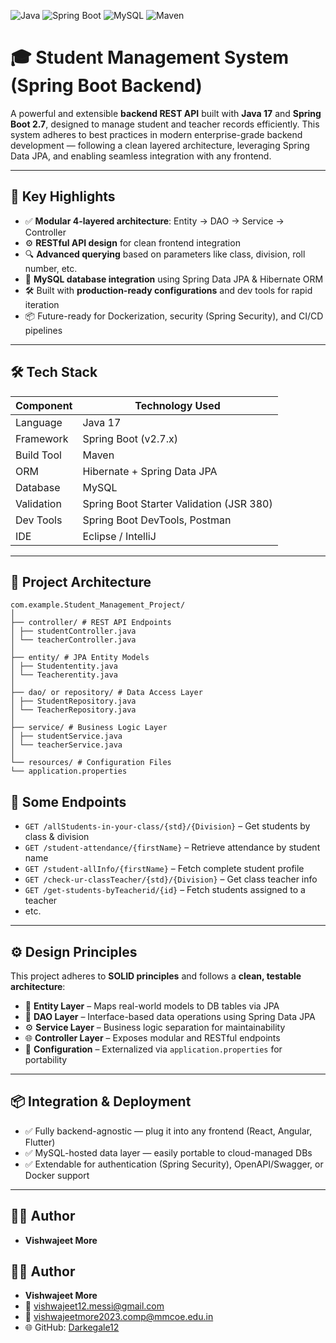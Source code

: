 ![Java](https://img.shields.io/badge/Java-17-blue.svg)
![Spring Boot](https://img.shields.io/badge/Spring%20Boot-2.7.x-green.svg)
![MySQL](https://img.shields.io/badge/Database-MySQL-yellow.svg)
![Maven](https://img.shields.io/badge/Build-Maven-orange.svg)

# 🎓 Student Management System (Spring Boot Backend)

A powerful and extensible **backend REST API** built with **Java 17** and **Spring Boot 2.7**, designed to manage student and teacher records efficiently. This system adheres to best practices in modern enterprise-grade backend development — following a clean layered architecture, leveraging Spring Data JPA, and enabling seamless integration with any frontend.

---

## 🚀 Key Highlights

- ✅ **Modular 4-layered architecture**: Entity → DAO → Service → Controller  
- ⚙️ **RESTful API design** for clean frontend integration  
- 🔍 **Advanced querying** based on parameters like class, division, roll number, etc.  
- 🧩 **MySQL database integration** using Spring Data JPA & Hibernate ORM  
- 🛠️ Built with **production-ready configurations** and dev tools for rapid iteration  
- 📦 Future-ready for Dockerization, security (Spring Security), and CI/CD pipelines  

---

## 🛠️ Tech Stack

| Component       | Technology Used                         |
|----------------|------------------------------------------|
| Language        | Java 17                                 |
| Framework       | Spring Boot (v2.7.x)                    |
| Build Tool      | Maven                                   |
| ORM             | Hibernate + Spring Data JPA             |
| Database        | MySQL                                   |
| Validation      | Spring Boot Starter Validation (JSR 380)|
| Dev Tools       | Spring Boot DevTools, Postman           |
| IDE             | Eclipse / IntelliJ                      |

---

## 🧱 Project Architecture
```
com.example.Student_Management_Project/
│
├── controller/ # REST API Endpoints
│ ├── studentController.java
│ └── teacherController.java
│
├── entity/ # JPA Entity Models
│ ├── Studententity.java
│ └── Teacherentity.java
│
├── dao/ or repository/ # Data Access Layer
│ ├── StudentRepository.java
│ └── TeacherRepository.java
│
├── service/ # Business Logic Layer
│ ├── studentService.java
│ └── teacherService.java
│
└── resources/ # Configuration Files
└── application.properties 
```


## 🔗 Some Endpoints

- `GET /allStudents-in-your-class/{std}/{Division}` – Get students by class & division  
- `GET /student-attendance/{firstName}` – Retrieve attendance by student name  
- `GET /student-allInfo/{firstName}` – Fetch complete student profile  
- `GET /check-ur-classTeacher/{std}/{Division}` – Get class teacher info  
- `GET /get-students-byTeacherid/{id}` – Fetch students assigned to a teacher  
- etc.

---

## ⚙️ Design Principles

This project adheres to **SOLID principles** and follows a **clean, testable architecture**:

- 🧩 **Entity Layer** – Maps real-world models to DB tables via JPA  
- 🔌 **DAO Layer** – Interface-based data operations using Spring Data JPA  
- ⚙️ **Service Layer** – Business logic separation for maintainability  
- 🌐 **Controller Layer** – Exposes modular and RESTful endpoints  
- 📄 **Configuration** – Externalized via `application.properties` for portability  

---

## 📦 Integration & Deployment

- ✅ Fully backend-agnostic — plug it into any frontend (React, Angular, Flutter)  
- ✅ MySQL-hosted data layer — easily portable to cloud-managed DBs  
- ✅ Extendable for authentication (Spring Security), OpenAPI/Swagger, or Docker support  

---

## 👨‍💻 Author

- **Vishwajeet More**  
## 👨‍💻 Author

- **Vishwajeet More**  
- 📧 [vishwajeet12.messi@gmail.com](mailto:vishwajeet12.messi@gmail.com)  
- 📧 [vishwajeetmore2023.comp@mmcoe.edu.in](mailto:vishwajeetmore2023.comp@mmcoe.edu.in)  
- 🌐 GitHub: [Darkegale12](https://github.com/Darkegale12)
